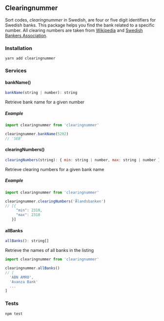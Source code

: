 ## Clearingnummer

Sort codes, _clearingnummer_ in Swedish, are four or five digit identifiers for Swedish banks. This package helps you find the bank related to a specific number. All clearing numbers are taken from [Wikipedia](http://www.wikiwand.com/sv/Lista_%C3%B6ver_clearingnummer_till_svenska_banker) and [Swedish Bankers Association](http://www.swedishbankers.se/media/1253/1601_clearingnummer.pdf).

### Installation
```
yarn add clearingnummer
```

### Services

#### bankName()
```js
bankName(string | number): string
```

Retrieve bank name for a given number

##### Example
```js
import clearingnummer from 'clearingnummer'

clearingnummer.bankName(5202)
// 'SEB'
```

#### clearingNumbers()
```js
clearingNumbers(string): { min: string | number, max: string | number }[]
```

Retrieve clearing numbers for a given bank name

##### Example
```js
import clearingnummer from 'clearingnummer'

clearingnummer.clearingNumbers('Ålandsbanken')
// [{
     "min": 2310,
     "max": 2310
   }]
```

#### allBanks
```js
allBanks(): string[]
```

Retrieve the names of all banks in the listing

```js
import clearingnummer from 'clearingnummer'

clearingnummer.allBanks()
// [
  'ABN AMRO',
  'Avanza Bank'
  ...
]
```

### Tests
```
npm test
```
